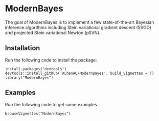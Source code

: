 # ModernBayes

The goal of ModernBayes is to implement a few state-of-the-art Bayesian inference algorithms including Stein variational gradient descent (SVGD) and projected Stein variational Newton (pSVN).

## Installation 
Run the following code to install the package:
```{r}
install.packages('devtools')
devtools::install_github('AChenAC/ModernBayes', build_vignettes = T)
library("ModernBayes")
```
## Examples
Run the following code to get some examples
```{r}
browseVignettes("ModernBayes")
```

